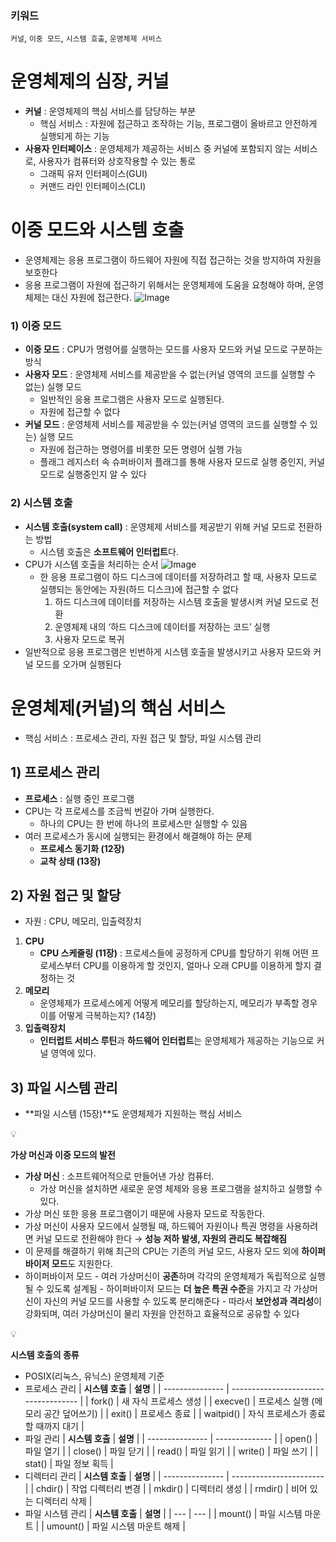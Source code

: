 ### 키워드

`커널`, `이중 모드`, `시스템 호출`, `운영체제 서비스`

# 운영체제의 심장, 커널

- **커널** : 운영체제의 핵심 서비스를 담당하는 부분
  - 핵심 서비스 : 자원에 접근하고 조작하는 기능, 프로그램이 올바르고 안전하게 실행되게 하는 기능
- **사용자 인터페이스** : 운영체제가 제공하는 서비스 중 커널에 포함되지 않는 서비스로, 사용자가 컴퓨터와 상호작용할 수 있는 통로
  - 그래픽 유저 인터페이스(GUI)
  - 커맨드 라인 인터페이스(CLI)

# 이중 모드와 시스템 호출

- 운영체제는 응용 프로그램이 하드웨어 자원에 직접 접근하는 것을 방지하여 자원을 보호한다
- 응용 프로그램이 자원에 접근하기 위해서는 운영체제에 도움을 요청해야 하며, 운영체제는 대신 자원에 접근한다.
  ![Image](https://github.com/user-attachments/assets/738253e9-ff42-4ae7-a575-005cb7f4fd2d)

### 1) 이중 모드

- **이중 모드** : CPU가 명령어를 실행하는 모드를 사용자 모드와 커널 모드로 구분하는 방식
- **사용자 모드** : 운영체제 서비스를 제공받을 수 없는(커널 영역의 코드를 실행할 수 없는) 실행 모드
  - 일반적인 응용 프로그램은 사용자 모드로 실행된다.
  - 자원에 접근할 수 없다
- **커널 모드** : 운영체제 서비스를 제공받을 수 있는(커널 영역의 코드를 실행할 수 있는) 실행 모드
  - 자원에 접근하는 명령어를 비롯한 모든 명령어 실행 가능
  - 플래그 레지스터 속 슈퍼바이저 플래그를 통해 사용자 모드로 실행 중인지, 커널 모드로 실행중인지 알 수 있다

### 2) 시스템 호출

- **시스템 호출(system call)** : 운영체제 서비스를 제공받기 위해 커널 모드로 전환하는 방법
  - 시스템 호출은 **소프트웨어 인터럽트**다.
- CPU가 시스템 호출을 처리하는 순서
  ![Image](https://github.com/user-attachments/assets/d8e835a6-b1fe-4aa2-8ae8-365fa0969ad1)
  - 한 응용 프로그램이 하드 디스크에 데이터를 저장하려고 할 때, 사용자 모드로 실행되는 동안에는 자원(하드 디스크)에 접근할 수 없다
    1. 하드 디스크에 데이터를 저장하는 시스템 호출을 발생시켜 커널 모드로 전환
    2. 운영체제 내의 ‘하드 디스크에 데이터를 저장하는 코드’ 실행
    3. 사용자 모드로 복귀
- 일반적으로 응용 프로그램은 빈번하게 시스템 호출을 발생시키고 사용자 모드와 커널 모드를 오가며 실행된다

# 운영체제(커널)의 핵심 서비스

- 핵심 서비스 : 프로세스 관리, 자원 접근 및 할당, 파일 시스템 관리

## 1) 프로세스 관리

- **프로세스** : 실행 중인 프로그램
- CPU는 각 프로세스를 조금씩 번갈아 가며 실행한다.
  - 하나의 CPU는 한 번에 하나의 프로세스만 실행할 수 있음
- 여러 프로세스가 동시에 실행되는 환경에서 해결해야 하는 문제
  - **프로세스 동기화 (12장)**
  - **교착 상태 (13장)**

## 2) 자원 접근 및 할당

- 자원 : CPU, 메모리, 입출력장치

1. **CPU**
   - **CPU 스케줄링 (11장)** : 프로세스들에 공정하게 CPU를 할당하기 위해 어떤 프로세스부터 CPU를 이용하게 할 것인지, 얼마나 오래 CPU를 이용하게 할지 결정하는 것
2. **메모리**
   - 운영체제가 프로세스에게 어떻게 메모리를 할당하는지, 메모리가 부족할 경우 이를 어떻게 극복하는지? (14장)
3. **입출력장치**
   - **인터럽트 서비스 루틴**과 **하드웨어 인터럽트**는 운영체제가 제공하는 기능으로 커널 영역에 있다.

## 3) 파일 시스템 관리

- **파일 시스템 (15장)**도 운영체제가 지원하는 핵심 서비스

<aside>
💡

**가상 머신과 이중 모드의 발전**

- **가상 머신** : 소프트웨어적으로 만들어낸 가상 컴퓨터.
  - 가상 머신을 설치하면 새로운 운영 체제와 응용 프로그램을 설치하고 실행할 수 있다.
- 가상 머신 또한 응용 프로그램이기 때문에 사용자 모드로 작동한다.
- 가상 머신이 사용자 모드에서 실행될 때, 하드웨어 자원이나 특권 명령을 사용하려면 커널 모드로 전환해야 한다 → **성능 저하 발생, 자원의 관리도 복잡해짐**
- 이 문제를 해결하기 위해 최근의 CPU는 기존의 커널 모드, 사용자 모드 외에 **하이퍼바이저 모드**도 지원한다.
- 하이퍼바이저 모드 - 여러 가상머신이 **공존**하며 각각의 운영체제가 독립적으로 실행될 수 있도록 설계됨 - 하이퍼바이저 모드는 **더 높은 특권 수준**을 가지고 각 가상머신이 자신의 커널 모드를 사용할 수 있도록 분리해준다 - 따라서 **보안성과 격리성**이 강화되며, 여러 가상머신이 물리 자원을 안전하고 효율적으로 공유할 수 있다
</aside>

<aside>
💡

**시스템 호출의 종류**

- POSIX(리눅스, 유닉스) 운영체제 기준
- 프로세스 관리
  | **시스템 호출** | **설명** |
  | --------------- | ------------------------------------ |
  | fork() | 새 자식 프로세스 생성 |
  | execve() | 프로세스 실행 (메모리 공간 덮어쓰기) |
  | exit() | 프로세스 종료 |
  | waitpid() | 자식 프로세스가 종료할 때까지 대기 |
- 파일 관리
  | **시스템 호출** | **설명** |
  | --------------- | -------------- |
  | open() | 파일 열기 |
  | close() | 파일 닫기 |
  | read() | 파일 읽기 |
  | write() | 파일 쓰기 |
  | stat() | 파일 정보 획득 |
- 디렉터리 관리
  | **시스템 호출** | **설명** |
  | --------------- | ----------------------- |
  | chdir() | 작업 디렉터리 변경 |
  | mkdir() | 디렉터리 생성 |
  | rmdir() | 비어 있는 디렉터리 삭제 |
- 파일 시스템 관리
  | **시스템 호출** | **설명** |
  | --- | --- |
  | mount() | 파일 시스템 마운트 |
  | umount() | 파일 시스템 마운트 해제 |
  </aside>
